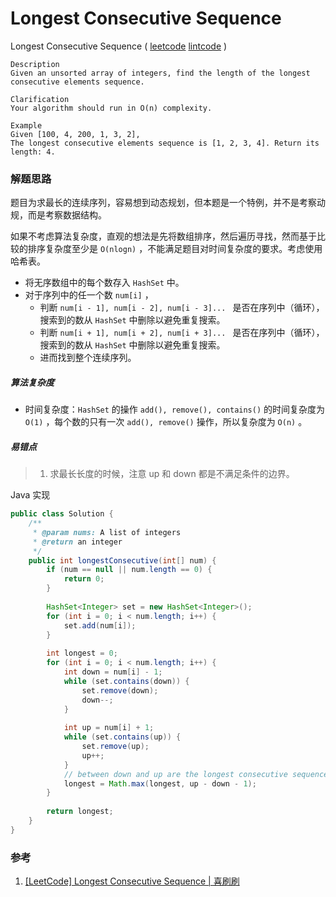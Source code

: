 # Longest Consecutive Sequence

 Longest Consecutive Sequence  ( [leetcode]() [lintcode](http://www.lintcode.com/en/problem/longest-consecutive-sequence/#) )

```
Description
Given an unsorted array of integers, find the length of the longest consecutive elements sequence.

Clarification
Your algorithm should run in O(n) complexity.

Example
Given [100, 4, 200, 1, 3, 2],
The longest consecutive elements sequence is [1, 2, 3, 4]. Return its length: 4.
```



### 解题思路

题目为求最长的连续序列，容易想到动态规划，但本题是一个特例，并不是考察动规，而是考察数据结构。

如果不考虑算法复杂度，直观的想法是先将数组排序，然后遍历寻找，然而基于比较的排序复杂度至少是 `O(nlogn)` ，不能满足题目对时间复杂度的要求。考虑使用哈希表。

- 将无序数组中的每个数存入 `HashSet` 中。
- 对于序列中的任一个数 `num[i]` ，
  - 判断 `num[i - 1], num[i - 2], num[i - 3]... ` 是否在序列中（循环），搜索到的数从 `HashSet` 中删除以避免重复搜索。
  - 判断 `num[i + 1], num[i + 2], num[i + 3]... ` 是否在序列中（循环），搜索到的数从 `HashSet` 中删除以避免重复搜索。
  - 进而找到整个连续序列。

##### 算法复杂度

- 时间复杂度：`HashSet` 的操作 `add(), remove(), contains()` 的时间复杂度为 `O(1)` ，每个数的只有一次 `add(), remove()` 操作，所以复杂度为 `O(n)` 。

##### 易错点

> 1. 求最长长度的时候，注意 up 和 down 都是不满足条件的边界。

Java 实现

```java
public class Solution {
    /**
     * @param nums: A list of integers
     * @return an integer
     */
    public int longestConsecutive(int[] num) {
        if (num == null || num.length == 0) {
            return 0;
        }
        
        HashSet<Integer> set = new HashSet<Integer>();
        for (int i = 0; i < num.length; i++) {
            set.add(num[i]);
        }
        
        int longest = 0;
        for (int i = 0; i < num.length; i++) {
            int down = num[i] - 1;
            while (set.contains(down)) {
                set.remove(down);
                down--;
            }
            
            int up = num[i] + 1;
            while (set.contains(up)) {
                set.remove(up);
                up++;
            }
            // between down and up are the longest consecutive sequence
            longest = Math.max(longest, up - down - 1);
        }
        
        return longest;
    }
}
```



### 参考

1. [[LeetCode] Longest Consecutive Sequence | 喜刷刷](http://bangbingsyb.blogspot.jp/2014/11/leetcode-longest-consecutive-sequence.html)

